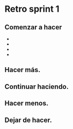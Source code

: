 # Retro sprint 1

## Comenzar a hacer

-
- 
-
-

## Hacer más.

## Continuar haciendo.

## Hacer menos.

## Dejar de hacer.